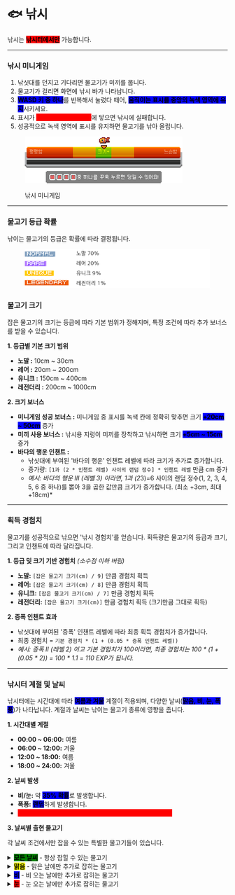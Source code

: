 # 🐟 낚시

낚시는 <mark style="background-color:red;">**낚시터에서만**</mark> 가능합니다.

***

### **낚시 미니게임**

1. 낚싯대를 던지고 기다리면 물고기가 미끼를 뭅니다.
2. 물고기가 걸리면 화면에 낚시 바가 나타납니다.
3. <mark style="background-color:blue;">**WASD 키 중 하나**</mark>를 반복해서 눌렀다 떼어, <mark style="background-color:blue;">**움직이는 표시를 중앙의 녹색 영역에 유지**</mark>시키세요.
4. 표시가 <mark style="color:red;background-color:red;">**양쪽 끝의 빨간색 영역**</mark>에 닿으면 낚시에 실패합니다.
5. 성공적으로 녹색 영역에 표시를 유지하면 물고기를 낚아 올립니다.

<div align="left"><figure><img src="../../.gitbook/assets/낚시.png" alt="낚시 미니게임 UI 예시"><figcaption><p>낚시 미니게임</p></figcaption></figure></div>

***

### **물고기 등급 확률**

낚이는 물고기의 등급은 확률에 따라 결정됩니다.

<div align="left"><figure><img src="../../.gitbook/assets/물고기등급.png" alt="물고기 등급별 출현 확률"><figcaption></figcaption></figure></div>

### **물고기 크기**

잡은 물고기의 크기는 등급에 따라 기본 범위가 정해지며, 특정 조건에 따라 추가 보너스를 받을 수 있습니다.

**1. 등급별 기본 크기 범위**

* **노말 :** 10cm \~ 30cm
* **레어 :** 20cm \~ 200cm
* **유니크 :** 150cm \~ 400cm
* **레전더리 :** 200cm \~ 1000cm

**2. 크기 보너스**

* **미니게임 성공 보너스 :** 미니게임 중 표시를 녹색 칸에 정확히 맞추면 크기 <mark style="background-color:blue;">**+20cm \~ 50cm**</mark> 증가
* **미끼 사용 보너스 :** 낚시용 지렁이 미끼를 장착하고 낚시하면 크기 <mark style="background-color:blue;">**+5cm \~ 15cm**</mark> 증가
* **바다의 행운 인챈트 :**
  * 낚싯대에 부여된 '바다의 행운' 인챈트 레벨에 따라 크기가 추가로 증가합니다.
  * 증가량: `[1과 (2 * 인챈트 레벨) 사이의 랜덤 정수] * 인챈트 레벨` 만큼 cm 증가
  * _예시: 바다의 행운 III (레벨 3) 이라면, 1과 (&#x32;_&#x33;)=6 사이의 랜덤 정수(1, 2, 3, 4, 5, 6 중 하나)를 뽑아 3을 곱한 값만큼 크기가 증가합니다. (최소 +3cm, 최대 +18cm)\*

***

### **획득 경험치**

물고기를 성공적으로 낚으면 '낚시 경험치'를 얻습니다. 획득량은 물고기의 등급과 크기, 그리고 인챈트에 따라 달라집니다.

**1. 등급 및 크기 기반 경험치** _(소수점 이하 버림)_

* **노말:** `[잡은 물고기 크기(cm) / 9]` 만큼 경험치 획득
* **레어:** `[잡은 물고기 크기(cm) / 8]` 만큼 경험치 획득
* **유니크:** `[잡은 물고기 크기(cm) / 7]` 만큼 경험치 획득
* **레전더리:** `[잡은 물고기 크기(cm)]` 만큼 경험치 획득 (크기만큼 그대로 획득)

**2. 증폭 인챈트 효과**

* 낚싯대에 부여된 '증폭' 인챈트 레벨에 따라 최종 획득 경험치가 증가합니다.
* 최종 경험치 = `기본 경험치 * (1 + (0.05 * 증폭 인챈트 레벨))`
* _예시: 증폭 II (레벨 2) 이고 기본 경험치가 100이라면, 최종 경험치는 100 \* (1 + (0.05 \* 2)) = 100 \* 1.1 = 110 EXP가 됩니다._

***

### **낚시터 계절 및 날씨**

낚시터에는 시간대에 따라 <mark style="background-color:blue;">**여름과 겨울**</mark> 계절이 적용되며, 다양한 날씨(<mark style="background-color:blue;">**맑음, 비, 눈, 폭풍**</mark>)가 나타납니다. 계절과 날씨는 낚이는 물고기 종류에 영향을 줍니다.

**1. 시간대별 계절**

* **00:00 \~ 06:00:** 여름
* **06:00 \~ 12:00:** 겨울
* **12:00 \~ 18:00:** 여름
* **18:00 \~ 24:00:** 겨울

**2. 날씨 발생**

* **비/눈:** 약 <mark style="background-color:blue;">**35% 확률**</mark>로 발생합니다.
* **폭풍:** <mark style="background-color:blue;">**랜덤**</mark>하게 발생합니다.
* <mark style="color:red;background-color:red;">**폭풍우가 몰아칠 때는 더 큰 물고기가 잡힐 확률이 높아집니다!**</mark>

**3. 날씨별 출현 물고기**

각 날씨 조건에서만 잡을 수 있는 특별한 물고기들이 있습니다.

<details>

<summary><mark style="background-color:green;"><strong>모든 날씨</strong></mark> - 항상 잡힐 수 있는 물고기</summary>

<div align="left"><figure><img src="../../.gitbook/assets/1 (1) (1).png" alt=""><figcaption></figcaption></figure></div>

<div align="left"><figure><img src="../../.gitbook/assets/2 (3).png" alt=""><figcaption></figcaption></figure></div>

<div align="left"><figure><img src="../../.gitbook/assets/3 (1) (1).png" alt=""><figcaption></figcaption></figure></div>

<div align="left"><figure><img src="../../.gitbook/assets/4 (1).png" alt=""><figcaption></figcaption></figure></div>

</details>

<details>

<summary><mark style="background-color:yellow;"><strong>맑음</strong></mark> - 맑은 날에만 추가로 잡히는 물고기</summary>

<div align="left"><figure><img src="../../.gitbook/assets/11.png" alt=""><figcaption></figcaption></figure></div>

<div align="left"><figure><img src="../../.gitbook/assets/22.png" alt=""><figcaption></figcaption></figure></div>

<div align="left"><figure><img src="../../.gitbook/assets/33 (2).png" alt=""><figcaption></figcaption></figure></div>

<div align="left"><figure><img src="../../.gitbook/assets/44 (1).png" alt=""><figcaption></figcaption></figure></div>

</details>

<details>

<summary><mark style="background-color:blue;"><strong>비</strong></mark> - 비 오는 날에만 추가로 잡히는 물고기</summary>

<figure><img src="../../.gitbook/assets/111.png" alt=""><figcaption></figcaption></figure>

<figure><img src="../../.gitbook/assets/222.png" alt=""><figcaption></figcaption></figure>

<div align="left"><figure><img src="../../.gitbook/assets/333 (1).png" alt=""><figcaption></figcaption></figure></div>

<div align="left"><figure><img src="../../.gitbook/assets/444.png" alt=""><figcaption></figcaption></figure></div>

</details>

<details>

<summary><mark style="background-color:red;"><strong>눈</strong></mark> - 눈 오는 날에만 추가로 잡히는 물고기</summary>

<figure><img src="../../.gitbook/assets/1111.png" alt=""><figcaption></figcaption></figure>

<div align="left"><figure><img src="../../.gitbook/assets/2222.png" alt=""><figcaption></figcaption></figure></div>

<div align="left"><figure><img src="../../.gitbook/assets/3333.png" alt=""><figcaption></figcaption></figure></div>

<div align="left"><figure><img src="../../.gitbook/assets/4444.png" alt=""><figcaption></figcaption></figure></div>

</details>

